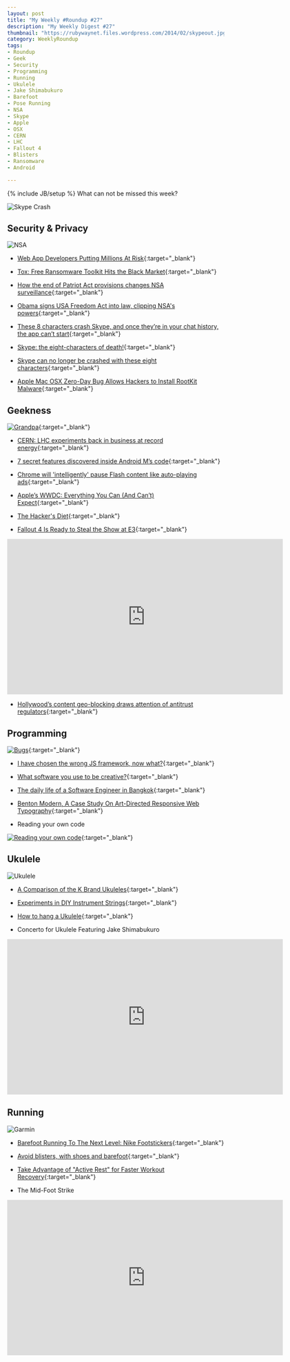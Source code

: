 ```yaml
---
layout: post
title: "My Weekly #Roundup #27"
description: "My Weekly Digest #27"
thumbnail: "https://rubywaynet.files.wordpress.com/2014/02/skypeout.jpg"
category: WeeklyRoundup
tags: 
- Roundup
- Geek
- Security
- Programming
- Running
- Ukulele
- Jake Shimabukuro
- Barefoot
- Pose Running
- NSA
- Skype
- Apple
- OSX
- CERN
- LHC
- Fallout 4
- Blisters
- Ransomware
- Android

---
```

{% include JB/setup %}
What can not be missed this week? 

![Skype Crash](https://rubywaynet.files.wordpress.com/2014/02/skypeout.jpg)
<!-- more -->

Security & Privacy
--
![NSA](http://www.futuristgerd.com/wp-content/uploads/2013/06/NSA-PRISM-Government-Surveillance-Humor-Its-Funny-Coz-Its-True.jpg)

- [Web App Developers Putting Millions At Risk](http://www.darkreading.com/vulnerabilities---threats/web-app-developers-putting-millions-at-risk/d/d-id/1320720){:target="_blank"}

- [Tox: Free Ransomware Toolkit Hits the Black Market](http://www.infosecisland.com/blogview/24572-Tox-Free-Ransomware-Toolkit-Hits-the-Black-Market.html){:target="_blank"}

- [How the end of Patriot Act provisions changes NSA surveillance](http://arstechnica.com/tech-policy/2015/06/how-the-end-of-patriot-act-provisions-changes-nsa-surveillance/){:target="_blank"}

- [Obama signs USA Freedom Act into law, clipping NSA's powers](https://nakedsecurity.sophos.com/2015/06/04/obama-signs-usa-freedom-act-into-law-clipping-nsas-powers/){:target="_blank"}

- [These 8 characters crash Skype, and once they’re in your chat history, the app can’t start](http://venturebeat.com/2015/06/02/these-8-characters-crash-skype-and-once-theyre-in-your-chat-history-the-app-cant-start/){:target="_blank"}

- [Skype: the eight-characters of death!](http://www.andreafortuna.org/security/2015/06/03/skype-crash-with-8-characters/){:target="_blank"}

- [Skype can no longer be crashed with these eight characters](https://nakedsecurity.sophos.com/2015/06/04/skype-can-no-longer-be-crashed-with-these-eight-characters/){:target="_blank"}

- [Apple Mac OSX Zero-Day Bug Allows Hackers to Install RootKit Malware](http://thehackernews.com/2015/06/mac-osx-rootkit-malware.html){:target="_blank"}



Geekness
--

[![Grandpa](http://36.media.tumblr.com/b6703cec3b7f359acd64889c23d97c5e/tumblr_np6hz1UbTM1rxxgowo1_500.png)](theodd1sout.tumblr.com/post/120289814908){:target="_blank"}

- [CERN: LHC experiments back in business at record energy](http://www.sciencebusiness.net/news/77064/CERN-LHC-experiments-back-in-business-at-record-energy){:target="_blank"}

- [7 secret features discovered inside Android M’s code](http://bgr.com/2015/06/04/android-m-code-secret-features/){:target="_blank"}

- [Chrome will 'intelligently' pause Flash content like auto-playing ads](http://www.engadget.com/2015/06/05/chrome-pause-flash/){:target="_blank"}

- [Apple’s WWDC: Everything You Can (And Can’t) Expect](http://www.wired.com/2015/06/wwdc-2015-preview/){:target="_blank"}

- [The Hacker's Diet](https://www.fourmilab.ch/hackdiet/e4/){:target="_blank"}

- [Fallout 4 Is Ready to Steal the Show at E3](http://www.wired.com/2015/06/fallout-4/){:target="_blank"}

<iframe width="640" height="360" src="https://www.youtube.com/embed/GE2BkLqMef4" frameborder="0" allowfullscreen></iframe>


- [Hollywood’s content geo-blocking draws attention of antitrust regulators](http://arstechnica.com/tech-policy/2015/06/report-eu-flexes-antitrust-muscles-to-tackle-hollywoods-territorial-licensing/){:target="_blank"}


Programming
--
[![Bugs](http://www.commitstrip.com/wp-content/uploads/2015/06/Strip-toujours-les-m%C3%AAmes-qui-payent-650-finalenglsih1.jpg)](http://www.commitstrip.com/en/2015/06/03/true-story-just-find-a-solution/){:target="_blank"}

- [I have chosen the wrong JS framework, now what?](http://www.pro-tekconsulting.com/blog/i-have-chosen-the-wrong-js-framework-now-what/){:target="_blank"}

- [What software you use to be creative?](https://github.com/s-a/creative-software){:target="_blank"}

- [The daily life of a Software Engineer in Bangkok](http://samurails.com/lifestyle/the-daily-life-of-a-software-engineer-in-bangkok/){:target="_blank"}

- [Benton Modern, A Case Study On Art-Directed Responsive Web Typography](http://www.smashingmagazine.com/2015/05/27/benton-modern-typography-case-study/){:target="_blank"}

- Reading your own code

[![Reading your own code](http://33.media.tumblr.com/fb8632ccf5f1b44a7e8322b1133536a1/tumblr_inline_np8lducEbP1raprkq_500.gif)](http://devopsreactions.tumblr.com/post/120682285491/reading-your-own-code){:target="_blank"}




Ukulele
--

![Ukulele](https://s-media-cache-ak0.pinimg.com/736x/81/a3/55/81a355c6fb156c92c46a1fad6ba35e2d.jpg)

- [A Comparison of the K Brand Ukuleles](http://ukenut.com/a-comparison-of-the-k-brand-ukuleles/){:target="_blank"}

- [Experiments in DIY Instrument Strings](http://theukuleleblog.blogspot.co.uk/2015/05/experiments-in-diy-instrument-strings.html){:target="_blank"}

- [How to hang a Ukulele](http://theukuleleblog.blogspot.co.uk/2014/02/how-to-hang-ukulele.html){:target="_blank"}

- Concerto for Ukulele Featuring Jake Shimabukuro

<iframe width="640" height="360" src="https://www.youtube.com/embed/SyTOb71XiKM" frameborder="0" allowfullscreen></iframe>


Running
--

![Garmin](https://s-media-cache-ak0.pinimg.com/736x/02/cd/9c/02cd9c14b098355eb4468c75749f95f2.jpg)


- [Barefoot Running To The Next Level: Nike Footstickers](http://inventorspot.com/articles/barefoot_running_next_level_nike_footstickers){:target="_blank"}

- [Avoid blisters, with shoes and barefoot](http://www.andreafortuna.org/running/2015/06/04/run-barefoot-avoid-blisters/){:target="_blank"}

- [Take Advantage of "Active Rest" for Faster Workout Recovery](http://vitals.lifehacker.com/take-advantage-of-active-rest-for-faster-workout-reco-1708876151){:target="_blank"}

- The Mid-Foot Strike

<iframe width="640" height="360" src="https://www.youtube.com/embed/PoB0phfNvW0" frameborder="0" allowfullscreen></iframe>